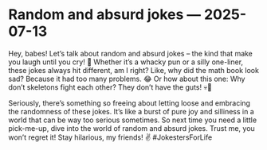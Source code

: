 # Random and absurd jokes — 2025-07-13

Hey, babes! Let’s talk about random and absurd jokes – the kind that make you laugh until you cry! 🤣 Whether it’s a whacky pun or a silly one-liner, these jokes always hit different, am I right? Like, why did the math book look sad? Because it had too many problems. 😂 Or how about this one: Why don’t skeletons fight each other? They don’t have the guts! 💀🤣

Seriously, there’s something so freeing about letting loose and embracing the randomness of these jokes. It’s like a burst of pure joy and silliness in a world that can be way too serious sometimes. So next time you need a little pick-me-up, dive into the world of random and absurd jokes. Trust me, you won’t regret it! Stay hilarious, my friends! ✌️ #JokestersForLife